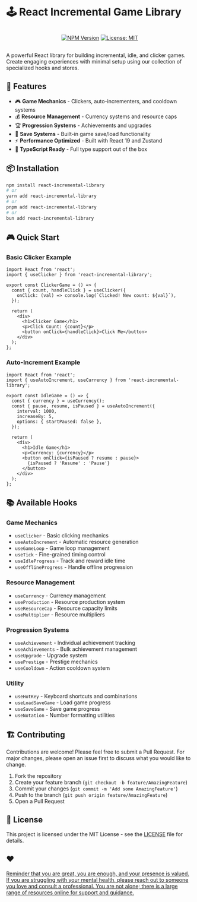 # 🕹️ React Incremental Game Library

<div align="center" style="display: flex; justify-content: center; gap: 0.5rem; margin: 1rem 0;">

[![NPM Version](https://img.shields.io/npm/v/react-incremental-library)](https://www.npmjs.com/package/react-incremental-library)
[![License: MIT](https://img.shields.io/badge/License-MIT-yellow.svg)](https://opensource.org/licenses/MIT)

</div>

A powerful React library for building incremental, idle, and clicker games. Create engaging experiences with minimal setup using our collection of specialized hooks and stores.

## 🚀 Features

- 🎮 **Game Mechanics** - Clickers, auto-incrementers, and cooldown systems
- 💰 **Resource Management** - Currency systems and resource caps
- 🏆 **Progression Systems** - Achievements and upgrades
- 💾 **Save Systems** - Built-in game save/load functionality
- ⚡ **Performance Optimized** - Built with React 19 and Zustand
- 📱 **TypeScript Ready** - Full type support out of the box

## 📦 Installation

```bash
npm install react-incremental-library
# or
yarn add react-incremental-library
# or
pnpm add react-incremental-library
# or
bun add react-incremental-library
```

## 🎮 Quick Start

### Basic Clicker Example
```tsx
import React from 'react';
import { useClicker } from 'react-incremental-library';

export const ClickerGame = () => {
  const { count, handleClick } = useClicker({
    onClick: (val) => console.log(`Clicked! New count: ${val}`),
  });

  return (
    <div>
      <h1>Clicker Game</h1>
      <p>Click Count: {count}</p>
      <button onClick={handleClick}>Click Me</button>
    </div>
  );
};
```

### Auto-Increment Example
```tsx
import React from 'react';
import { useAutoIncrement, useCurrency } from 'react-incremental-library';

export const IdleGame = () => {
  const { currency } = useCurrency();
  const { pause, resume, isPaused } = useAutoIncrement({
    interval: 1000,
    increaseBy: 5,
    options: { startPaused: false },
  });

  return (
    <div>
      <h1>Idle Game</h1>
      <p>Currency: {currency}</p>
      <button onClick={isPaused ? resume : pause}>
        {isPaused ? 'Resume' : 'Pause'}
      </button>
    </div>
  );
};
```

## 📚 Available Hooks



### Game Mechanics
- `useClicker` - Basic clicking mechanics
- `useAutoIncrement` - Automatic resource generation
- `useGameLoop` - Game loop management
- `useTick` - Fine-grained timing control
- `useIdleProgress` - Track and reward idle time
- `useOfflineProgress` - Handle offline progression

### Resource Management
- `useCurrency` - Currency management
- `useProduction` - Resource production system
- `useResourceCap` - Resource capacity limits
- `useMultiplier` - Resource multipliers

### Progression Systems
- `useAchievement` - Individual achievement tracking
- `useAchievements` - Bulk achievement management
- `useUpgrade` - Upgrade system
- `usePrestige` - Prestige mechanics
- `useCooldown` - Action cooldown system

### Utility
- `useHotKey` - Keyboard shortcuts and combinations
- `useLoadSaveGame` - Load game progress
- `useSaveGame` - Save game progress
- `useNotation` - Number formatting utilities

## 🏗️ Contributing

Contributions are welcome! Please feel free to submit a Pull Request. For major changes, please open an issue first to discuss what you would like to change.

1. Fork the repository
2. Create your feature branch (`git checkout -b feature/AmazingFeature`)
3. Commit your changes (`git commit -m 'Add some AmazingFeature'`)
4. Push to the branch (`git push origin feature/AmazingFeature`)
5. Open a Pull Request

## 📄 License

This project is licensed under the MIT License - see the [LICENSE](LICENSE) file for details.

## ❤️

[Reminder that you are great, you are enough, and your presence is valued. If you are struggling with your mental health, please reach out to someone you love and consult a professional. You are not alone; there is a large range of resources online for support and guidance.](https://tdanks.com/mental-health/quote)
